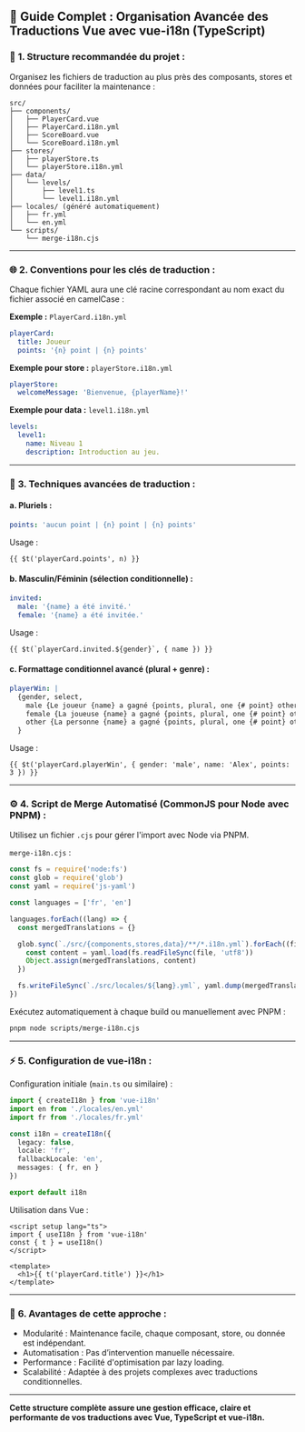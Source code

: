 ## 📌 **Guide Complet : Organisation Avancée des Traductions Vue avec vue-i18n (TypeScript)**

### 📂 **1. Structure recommandée du projet :**

Organisez les fichiers de traduction au plus près des composants, stores et données pour faciliter la maintenance :

```
src/
├── components/
│   ├── PlayerCard.vue
│   ├── PlayerCard.i18n.yml
│   ├── ScoreBoard.vue
│   └── ScoreBoard.i18n.yml
├── stores/
│   ├── playerStore.ts
│   └── playerStore.i18n.yml
├── data/
│   └── levels/
│       ├── level1.ts
│       └── level1.i18n.yml
├── locales/ (généré automatiquement)
│   ├── fr.yml
│   └── en.yml
└── scripts/
    └── merge-i18n.cjs
```

---

### 🌐 **2. Conventions pour les clés de traduction :**

Chaque fichier YAML aura une clé racine correspondant au nom exact du fichier associé en camelCase :

**Exemple :** `PlayerCard.i18n.yml`

```yaml
playerCard:
  title: Joueur
  points: '{n} point | {n} points'
```

**Exemple pour store :** `playerStore.i18n.yml`

```yaml
playerStore:
  welcomeMessage: 'Bienvenue, {playerName}!'
```

**Exemple pour data :** `level1.i18n.yml`

```yaml
levels:
  level1:
    name: Niveau 1
    description: Introduction au jeu.
```

---

### 🚩 **3. Techniques avancées de traduction :**

#### a. Pluriels :

```yaml
points: 'aucun point | {n} point | {n} points'
```

Usage :

```vue
{{ $t('playerCard.points', n) }}
```

#### b. Masculin/Féminin (sélection conditionnelle) :

```yaml
invited:
  male: '{name} a été invité.'
  female: '{name} a été invitée.'
```

Usage :

```vue
{{ $t(`playerCard.invited.${gender}`, { name }) }}
```

#### c. Formattage conditionnel avancé (plural + genre) :

```yaml
playerWin: |
  {gender, select,
    male {Le joueur {name} a gagné {points, plural, one {# point} other {# points}}.}
    female {La joueuse {name} a gagné {points, plural, one {# point} other {# points}}.}
    other {La personne {name} a gagné {points, plural, one {# point} other {# points}}.}
  }
```

Usage :

```vue
{{ $t('playerCard.playerWin', { gender: 'male', name: 'Alex', points: 3 }) }}
```

---

### ⚙️ **4. Script de Merge Automatisé (CommonJS pour Node avec PNPM) :**

Utilisez un fichier `.cjs` pour gérer l'import avec Node via PNPM.

`merge-i18n.cjs` :

```js
const fs = require('node:fs')
const glob = require('glob')
const yaml = require('js-yaml')

const languages = ['fr', 'en']

languages.forEach((lang) => {
  const mergedTranslations = {}

  glob.sync(`./src/{components,stores,data}/**/*.i18n.yml`).forEach((file) => {
    const content = yaml.load(fs.readFileSync(file, 'utf8'))
    Object.assign(mergedTranslations, content)
  })

  fs.writeFileSync(`./src/locales/${lang}.yml`, yaml.dump(mergedTranslations))
})
```

Exécutez automatiquement à chaque build ou manuellement avec PNPM :

```sh
pnpm node scripts/merge-i18n.cjs
```

---

### ⚡ **5. Configuration de vue-i18n :**

Configuration initiale (`main.ts` ou similaire) :

```typescript
import { createI18n } from 'vue-i18n'
import en from './locales/en.yml'
import fr from './locales/fr.yml'

const i18n = createI18n({
  legacy: false,
  locale: 'fr',
  fallbackLocale: 'en',
  messages: { fr, en }
})

export default i18n
```

Utilisation dans Vue :

```vue
<script setup lang="ts">
import { useI18n } from 'vue-i18n'
const { t } = useI18n()
</script>

<template>
  <h1>{{ t('playerCard.title') }}</h1>
</template>
```

---

### 📖 **6. Avantages de cette approche :**

- Modularité : Maintenance facile, chaque composant, store, ou donnée est indépendant.
- Automatisation : Pas d’intervention manuelle nécessaire.
- Performance : Facilité d'optimisation par lazy loading.
- Scalabilité : Adaptée à des projets complexes avec traductions conditionnelles.

---

**Cette structure complète assure une gestion efficace, claire et performante de vos traductions avec Vue, TypeScript et vue-i18n.**
